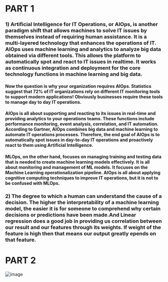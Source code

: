 # PART 1
### 1) Artificial Intelligence for IT Operations, or AIOps, is another paradigm shift that allows machines to solve IT issues by themselves instead of requiring human assistance. It is a multi-layered technology that enhances the operations of IT. AIOps uses machine learning and analytics to analyze big data obtained via different tools. This allows the platform to automatically spot and react to IT issues in realtime. It works as continuous integration and deployment for the core technology functions in machine learning and big data.
#### Now the question is why your organization requires AIOps. Statistics suggest that 72% of IT organizations rely on different IT monitoring tools to support modern applications! Obviously businesses require these tools to manage day to day IT operations.
#### AIOps is all about supporting and reacting to its issues in real-time and providing analytics to your operations teams. These functions include performance monitoring, event analysis, correlation, and IT automation. According to Gartner, AIOps combines big data and machine learning to automate IT operations processes. Therefore, the end goal of AIOps is to automatically spot issues in day-to-day IT operations and proactively react to them using Artificial Intelligence.
#### MLOps, on the other hand, focuses on managing training and testing data that is needed to create machine learning models effectively. It is all about monitoring and management of ML models. It focuses on the Machine Learning operationalization pipeline. AIOps is all about applying cognitive computing techniques to improve IT operations, but it is not to be confused with MLOps.
### 2) The degree to which a human can understand the cause of a decision. The higher the interpretability of a machine learning model, the easier it is for someone to comprehend why certain decisions or predictions have been made.And Linear regression does a good job in providing us correlation between our result and our features through its weights. If weight of the feature is high then that means our output greatly epends on that feature.
# PART 2
![image](https://user-images.githubusercontent.com/62443378/124338920-2378e600-dbc8-11eb-8a7f-5bdeb894068c.png)
